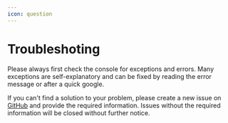 ```yaml
---
icon: question
---
```


# Troubleshoting

Please always first check the console for exceptions and errors.
Many exceptions are self-explanatory and can be fixed by reading the error message or after a quick google.

If you can't find a solution to your problem, please create a new issue on [GitHub](https://github.com/micartey/Cardinal-Anticheat/issues/new/choose) and provide the required information.
Issues without the required information will be closed without further notice.